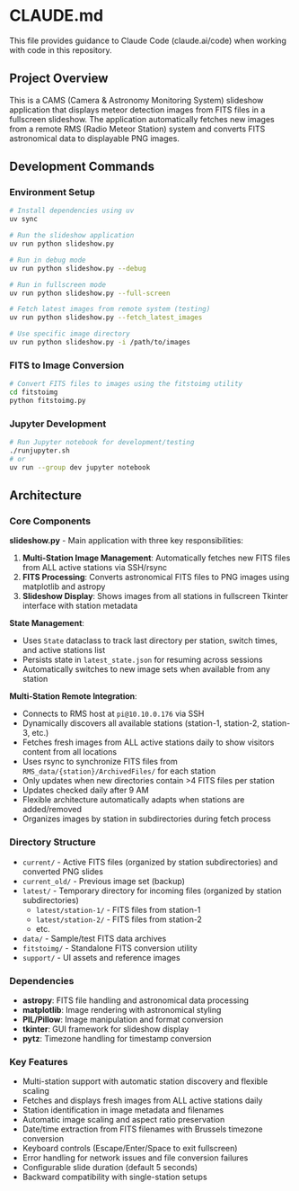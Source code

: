 # CLAUDE.md

This file provides guidance to Claude Code (claude.ai/code) when working with code in this repository.

## Project Overview

This is a CAMS (Camera & Astronomy Monitoring System) slideshow application that displays meteor detection images from FITS files in a fullscreen slideshow. The application automatically fetches new images from a remote RMS (Radio Meteor Station) system and converts FITS astronomical data to displayable PNG images.

## Development Commands

### Environment Setup
```bash
# Install dependencies using uv
uv sync

# Run the slideshow application
uv run python slideshow.py

# Run in debug mode
uv run python slideshow.py --debug

# Run in fullscreen mode
uv run python slideshow.py --full-screen

# Fetch latest images from remote system (testing)
uv run python slideshow.py --fetch_latest_images

# Use specific image directory
uv run python slideshow.py -i /path/to/images
```

### FITS to Image Conversion
```bash
# Convert FITS files to images using the fitstoimg utility
cd fitstoimg
python fitstoimg.py
```

### Jupyter Development
```bash
# Run Jupyter notebook for development/testing
./runjupyter.sh
# or
uv run --group dev jupyter notebook
```

## Architecture

### Core Components

**slideshow.py** - Main application with three key responsibilities:
1. **Multi-Station Image Management**: Automatically fetches new FITS files from ALL active stations via SSH/rsync
2. **FITS Processing**: Converts astronomical FITS files to PNG images using matplotlib and astropy
3. **Slideshow Display**: Shows images from all stations in fullscreen Tkinter interface with station metadata

**State Management**: 
- Uses `State` dataclass to track last directory per station, switch times, and active stations list
- Persists state in `latest_state.json` for resuming across sessions
- Automatically switches to new image sets when available from any station

**Multi-Station Remote Integration**:
- Connects to RMS host at `pi@10.10.0.176` via SSH
- Dynamically discovers all available stations (station-1, station-2, station-3, etc.)
- Fetches fresh images from ALL active stations daily to show visitors content from all locations
- Uses rsync to synchronize FITS files from `RMS_data/{station}/ArchivedFiles/` for each station
- Only updates when new directories contain >4 FITS files per station
- Updates checked daily after 9 AM
- Flexible architecture automatically adapts when stations are added/removed
- Organizes images by station in subdirectories during fetch process

### Directory Structure
- `current/` - Active FITS files (organized by station subdirectories) and converted PNG slides
- `current_old/` - Previous image set (backup)
- `latest/` - Temporary directory for incoming files (organized by station subdirectories)
  - `latest/station-1/` - FITS files from station-1
  - `latest/station-2/` - FITS files from station-2
  - etc.
- `data/` - Sample/test FITS data archives
- `fitstoimg/` - Standalone FITS conversion utility
- `support/` - UI assets and reference images

### Dependencies
- **astropy**: FITS file handling and astronomical data processing
- **matplotlib**: Image rendering with astronomical styling
- **PIL/Pillow**: Image manipulation and format conversion
- **tkinter**: GUI framework for slideshow display
- **pytz**: Timezone handling for timestamp conversion

### Key Features
- Multi-station support with automatic station discovery and flexible scaling
- Fetches and displays fresh images from ALL active stations daily
- Station identification in image metadata and filenames
- Automatic image scaling and aspect ratio preservation
- Date/time extraction from FITS filenames with Brussels timezone conversion
- Keyboard controls (Escape/Enter/Space to exit fullscreen)
- Error handling for network issues and file conversion failures
- Configurable slide duration (default 5 seconds)
- Backward compatibility with single-station setups